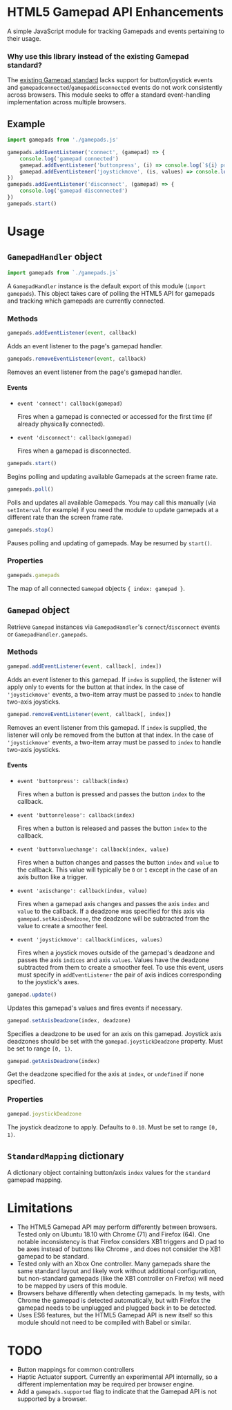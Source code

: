 # HTML5 Gamepad API Enhancements

A simple JavaScript module for tracking Gamepads and events pertaining to their usage.

### Why use this library instead of the existing Gamepad standard?

The [existing Gamepad standard](https://developer.mozilla.org/en-US/docs/Web/API/Gamepad_API/Using_the_Gamepad_API) lacks support for button/joystick events and `gamepadconnected`/`gamepaddisconnected` events do not work consistently across browsers. This module seeks to offer a standard event-handling implementation across multiple browsers.

## Example ##

```javascript
import gamepads from './gamepads.js'

gamepads.addEventListener('connect', (gamepad) => {
    console.log('gamepad connected')
    gamepad.addEventListener('buttonpress', (i) => console.log(`${i} pressed`))
    gamepad.addEventListener('joystickmove', (is, values) => console.log(`${is} is ${values}`), [0, 1])
})
gamepads.addEventListener('disconnect', (gamepad) => {
    console.log('gamepad disconnected')
})
gamepads.start()
```

# Usage #

## `GamepadHandler` object ##

```javascript
import gamepads from `./gamepads.js`
```

A `GamepadHandler` instance is the default export of this module (`import gamepads`). This object takes care of polling the HTML5 API for gamepads and tracking which gamepads are currently connected.

### Methods ###

```javascript
gamepads.addEventListener(event, callback)
```

Adds an event listener to the page's gamepad handler.

```javascript
gamepads.removeEventListener(event, callback)
```

Removes an event listener from the page's gamepad handler.

#### Events ####

* `event 'connect': callback(gamepad)`

   Fires when a gamepad is connected or accessed for the first time (if already physically connected).

* `event 'disconnect': callback(gamepad)`

   Fires when a gamepad is disconnected.

```javascript
gamepads.start()
```

Begins polling and updating available Gamepads at the screen frame rate.

```javascript
gamepads.poll()
```

Polls and updates all available Gamepads. You may call this manually (via `setInterval` for example) if you need the module to update gamepads at a different rate than the screen frame rate.

```javascript
gamepads.stop()
```

Pauses polling and updating of gamepads. May be resumed by `start()`.

### Properties ###

```javascript
gamepads.gamepads
```

The map of all connected `Gamepad` objects `{ index: gamepad }`.

## `Gamepad` object ##

Retrieve `Gamepad` instances via `GamepadHandler`'s `connect`/`disconnect` events or `GamepadHandler.gamepads`.

### Methods ###

```javascript
gamepad.addEventListener(event, callback[, index])
```

Adds an event listener to this gamepad. If `index` is supplied, the listener will apply only to events for the button at that index. In the case of `'joystickmove'` events, a two-item array must be passed to `index` to handle two-axis joysticks.

```javascript
gamepad.removeEventListener(event, callback[, index])
```

Removes an event listener from this gamepad. If `index` is supplied, the listener will only be removed from the button at that index. In the case of `'joystickmove'` events, a two-item array must be passed to `index` to handle two-axis joysticks.

#### Events ####

* `event 'buttonpress': callback(index)`

   Fires when a button is pressed and passes the button `index` to the callback.

* `event 'buttonrelease': callback(index)`

   Fires when a button is released and passes the button `index` to the callback.

* `event 'buttonvaluechange': callback(index, value)`

   Fires when a button changes and passes the button `index` and `value` to the callback. This value will typically be `0` or `1` except in the case of an axis button like a trigger.

* `event 'axischange': callback(index, value)`

   Fires when a gamepad axis changes and passes the axis `index` and `value` to the callback. If a deadzone was specified for this axis via `gamepad.setAxisDeadzone`, the deadzone will be subtracted from the value to create a smoother feel.

* `event 'joystickmove': callback(indices, values)`

   Fires when a joystick moves outside of the gamepad's deadzone and passes the axis `indices` and axis `values`. Values have the deadzone subtracted from them to create a smoother feel. To use this event, users must specify in `addEventListener` the pair of axis indices corresponding to the joystick's axes.

```javascript
gamepad.update()
```

Updates this gamepad's values and fires events if necessary.

```javascript
gamepad.setAxisDeadzone(index, deadzone)
```

Specifies a deadzone to be used for an axis on this gamepad. Joystick axis deadzones should be set with the `gamepad.joystickDeadzone` property. Must be set to range `[0, 1)`.

```javascript
gamepad.getAxisDeadzone(index)
```

Get the deadzone specified for the axis at `index`, or `undefined` if none specified.


### Properties ###

```javascript
gamepad.joystickDeadzone
```

The joystick deadzone to apply. Defaults to `0.10`. Must be set to range `[0, 1)`.

## `StandardMapping` dictionary ##

A dictionary object containing button/axis `index` values for the `standard` gamepad mapping.

# Limitations #

* The HTML5 Gamepad API may perform differently between browsers. Tested only on Ubuntu 18.10 with Chrome (71) and Firefox (64). One notable inconsistency is that Firefox considers XB1 triggers and D pad to be axes instead of buttons like Chrome , and does not consider the XB1 gamepad to be standard.
* Tested only with an Xbox One controller. Many gamepads share the same standard layout and likely work without additional configuration, but non-standard gamepads (like the XB1 controller on Firefox) will need to be mapped by users of this module.
* Browsers behave differently when detecting gamepads. In my tests, with Chrome the gamepad is detected automatically, but with Firefox the gamepad needs to be unplugged and plugged back in to be detected.
* Uses ES6 features, but the HTML5 Gamepad API is new itself so this module should not need to be compiled with Babel or similar.

# TODO #

* Button mappings for common controllers
* Haptic Actuator support. Currently an experimental API internally, so a different implementation may be required per browser engine.
* Add a `gamepads.supported` flag to indicate that the Gamepad API is not supported by a browser.